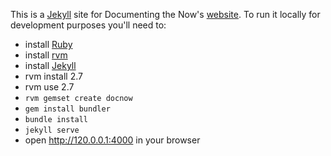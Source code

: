 This is a [Jekyll] site for Documenting the Now's [website]. To run it locally
for development purposes you'll need to:

* install [Ruby]
* install [rvm]
* install [Jekyll]
* rvm install 2.7
* rvm use 2.7
* `rvm gemset create docnow`
* `gem install bundler`
* `bundle install`
* `jekyll serve`
* open http://120.0.0.1:4000 in your browser

[Jekyll]: https://jekyllrb.com/
[Ruby]: https://www.ruby-lang.org/en/
[rvm]: https://rvm.io/rvm/install
[website]: http://www.docnow.io
